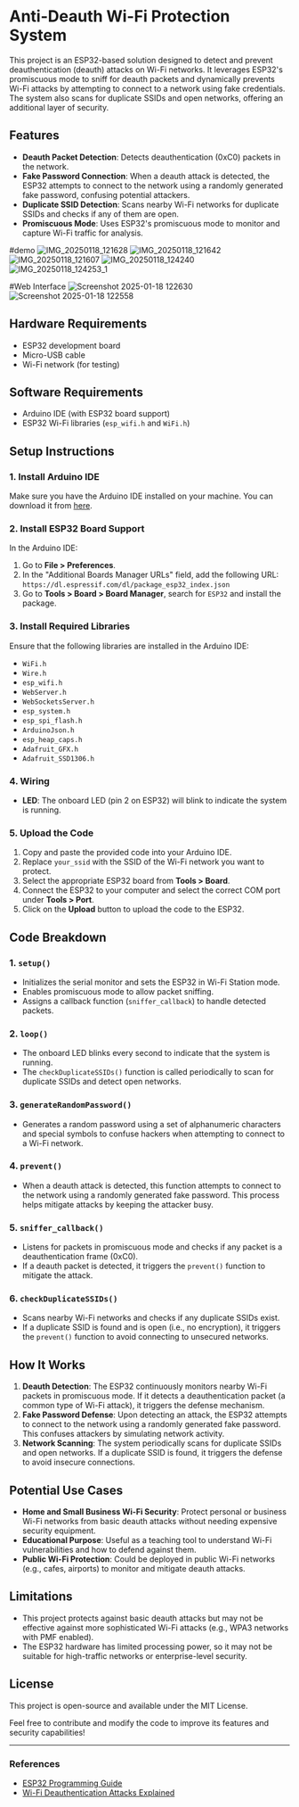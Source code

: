 # Anti-Deauth Wi-Fi Protection System

This project is an ESP32-based solution designed to detect and prevent deauthentication (deauth) attacks on Wi-Fi networks. It leverages ESP32's promiscuous mode to sniff for deauth packets and dynamically prevents Wi-Fi attacks by attempting to connect to a network using fake credentials. The system also scans for duplicate SSIDs and open networks, offering an additional layer of security.

## Features
- **Deauth Packet Detection**: Detects deauthentication (0xC0) packets in the network.
- **Fake Password Connection**: When a deauth attack is detected, the ESP32 attempts to connect to the network using a randomly generated fake password, confusing potential attackers.
- **Duplicate SSID Detection**: Scans nearby Wi-Fi networks for duplicate SSIDs and checks if any of them are open.
- **Promiscuous Mode**: Uses ESP32's promiscuous mode to monitor and capture Wi-Fi traffic for analysis.

#demo
![IMG_20250118_121628](https://github.com/user-attachments/assets/065bf3ff-b3aa-4f63-b942-fe553d10b199)
![IMG_20250118_121642](https://github.com/user-attachments/assets/0d3fb4bd-0f51-45c7-a240-df373e2c4902)
![IMG_20250118_121607](https://github.com/user-attachments/assets/989f9ce4-c3db-46f4-97f1-091d246f9db3)
![IMG_20250118_124240](https://github.com/user-attachments/assets/9c606937-3c58-459b-8c00-78aecaab073a)
![IMG_20250118_124253_1](https://github.com/user-attachments/assets/b544c906-45ba-4540-b5b8-339263691613)

#Web Interface
![Screenshot 2025-01-18 122630](https://github.com/user-attachments/assets/a93975f5-89cf-4640-9b1c-7373104592e3)
![Screenshot 2025-01-18 122558](https://github.com/user-attachments/assets/fab96612-80a2-4db3-ae57-52845adb661f)


## Hardware Requirements
- ESP32 development board
- Micro-USB cable
- Wi-Fi network (for testing)

## Software Requirements
- Arduino IDE (with ESP32 board support)
- ESP32 Wi-Fi libraries (`esp_wifi.h` and `WiFi.h`)

## Setup Instructions

### 1. Install Arduino IDE
Make sure you have the Arduino IDE installed on your machine. You can download it from [here](https://www.arduino.cc/en/software).

### 2. Install ESP32 Board Support
In the Arduino IDE:
1. Go to **File > Preferences**.
2. In the "Additional Boards Manager URLs" field, add the following URL:  
   `https://dl.espressif.com/dl/package_esp32_index.json`
3. Go to **Tools > Board > Board Manager**, search for `ESP32` and install the package.

### 3. Install Required Libraries
Ensure that the following libraries are installed in the Arduino IDE:
- `WiFi.h`
- `Wire.h`
- `esp_wifi.h`
- `WebServer.h`
- `WebSocketsServer.h`
- `esp_system.h`
- `esp_spi_flash.h`
- `ArduinoJson.h`
- `esp_heap_caps.h`
- `Adafruit_GFX.h`
- `Adafruit_SSD1306.h`

### 4. Wiring
- **LED**: The onboard LED (pin 2 on ESP32) will blink to indicate the system is running.

### 5. Upload the Code
1. Copy and paste the provided code into your Arduino IDE.
2. Replace `your_ssid` with the SSID of the Wi-Fi network you want to protect.
3. Select the appropriate ESP32 board from **Tools > Board**.
4. Connect the ESP32 to your computer and select the correct COM port under **Tools > Port**.
5. Click on the **Upload** button to upload the code to the ESP32.

## Code Breakdown

### 1. `setup()`
- Initializes the serial monitor and sets the ESP32 in Wi-Fi Station mode.
- Enables promiscuous mode to allow packet sniffing.
- Assigns a callback function (`sniffer_callback`) to handle detected packets.

### 2. `loop()`
- The onboard LED blinks every second to indicate that the system is running.
- The `checkDuplicateSSIDs()` function is called periodically to scan for duplicate SSIDs and detect open networks.

### 3. `generateRandomPassword()`
- Generates a random password using a set of alphanumeric characters and special symbols to confuse hackers when attempting to connect to a Wi-Fi network.

### 4. `prevent()`
- When a deauth attack is detected, this function attempts to connect to the network using a randomly generated fake password. This process helps mitigate attacks by keeping the attacker busy.

### 5. `sniffer_callback()`
- Listens for packets in promiscuous mode and checks if any packet is a deauthentication frame (0xC0).
- If a deauth packet is detected, it triggers the `prevent()` function to mitigate the attack.

### 6. `checkDuplicateSSIDs()`
- Scans nearby Wi-Fi networks and checks if any duplicate SSIDs exist.
- If a duplicate SSID is found and is open (i.e., no encryption), it triggers the `prevent()` function to avoid connecting to unsecured networks.

## How It Works
1. **Deauth Detection**: The ESP32 continuously monitors nearby Wi-Fi packets in promiscuous mode. If it detects a deauthentication packet (a common type of Wi-Fi attack), it triggers the defense mechanism.
2. **Fake Password Defense**: Upon detecting an attack, the ESP32 attempts to connect to the network using a randomly generated fake password. This confuses attackers by simulating network activity.
3. **Network Scanning**: The system periodically scans for duplicate SSIDs and open networks. If a duplicate SSID is found, it triggers the defense to avoid insecure connections.

## Potential Use Cases
- **Home and Small Business Wi-Fi Security**: Protect personal or business Wi-Fi networks from basic deauth attacks without needing expensive security equipment.
- **Educational Purpose**: Useful as a teaching tool to understand Wi-Fi vulnerabilities and how to defend against them.
- **Public Wi-Fi Protection**: Could be deployed in public Wi-Fi networks (e.g., cafes, airports) to monitor and mitigate deauth attacks.

## Limitations
- This project protects against basic deauth attacks but may not be effective against more sophisticated Wi-Fi attacks (e.g., WPA3 networks with PMF enabled).
- The ESP32 hardware has limited processing power, so it may not be suitable for high-traffic networks or enterprise-level security.

## License
This project is open-source and available under the MIT License.

Feel free to contribute and modify the code to improve its features and security capabilities!

---

### References
- [ESP32 Programming Guide](https://docs.espressif.com/projects/esp-idf/en/latest/esp32/)
- [Wi-Fi Deauthentication Attacks Explained](https://null-byte.wonderhowto.com/how-to/hack-wi-fi-detect-deauthentication-attack-your-network-using-esp8266-0196686/)
